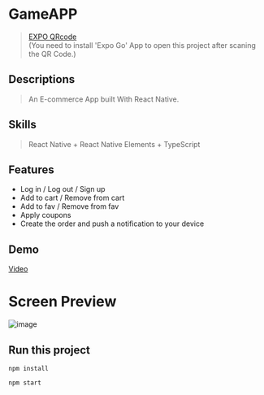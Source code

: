 # GameAPP
 > [EXPO QRcode](https://expo.io/@finnosamu/GameApp)       
 (You need to install 'Expo Go' App to open this project after scaning the QR Code.)  

## Descriptions
> An E-commerce App built With React Native.

## Skills
> React Native + React Native Elements + TypeScript
## Features
* Log in / Log out / Sign up  
* Add to cart / Remove from cart 
* Add to fav / Remove from fav
* Apply coupons
* Create the order and push a notification to your device 

## Demo
[Video](https://streamable.com/j229ge)
# Screen Preview
![image](https://github.com/owllion/Styled-component-practice/blob/main/CollageMaker_20210706_110116279.jpg)

## Run this project
```
npm install

npm start
```
